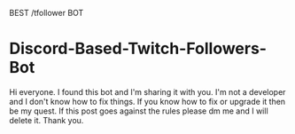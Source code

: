 BEST /tfollower BOT








# Discord-Based-Twitch-Followers-Bot
Hi everyone. I found this bot and I'm sharing it with you. I'm not a developer and I don't know how to fix things. If you know how to fix or upgrade it then be my quest. If this post goes against the rules please dm me and I will delete it. Thank you.
